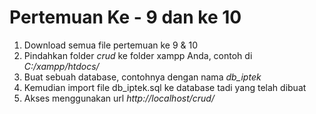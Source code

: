 # Pertemuan Ke - 9 dan ke 10

1) Download semua file pertemuan ke 9 & 10
2) Pindahkan folder *crud* ke folder xampp Anda, contoh di _C:/xampp/htdocs/_
3) Buat sebuah database, contohnya dengan nama *db_iptek*
4) Kemudian import file db_iptek.sql ke database tadi yang telah dibuat
5) Akses menggunakan url *http://localhost/crud/*
